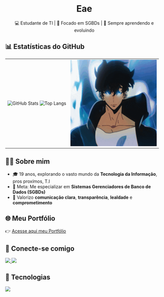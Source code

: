 <h1 align="center">Eae</h1>

<p align="center">
  💻 Estudante de TI | 🚀 Focado em SGBDs | 🌱 Sempre aprendendo e evoluindo
</p>

## 📊 Estatísticas do GitHub
<table>
  <tr>
    <td>
      <img src="https://github-readme-stats.vercel.app/api?username=viniciusc4&show_icons=true&theme=tokyonight" alt="GitHub Stats" height="160"/>
      <img src="https://github-readme-stats.vercel.app/api/top-langs/?username=viniciusc4&layout=compact&theme=tokyonight" alt="Top Langs" height="160"/>
    </td>
    <td>
      <img src="assets/coding.gif" width="275" alt="Coding gif"/>
    </td>
  </tr>
</table>

## 🧑‍💻 Sobre mim
- 🎓 19 anos, explorando o vasto mundo da **Tecnologia da Informação**, pros proxímos, T.I  
- 🎯 Meta: Me especializar em **Sistemas Gerenciadores de Banco de Dados (SGBDs)**  
- 🤝 Valorizo **comunicação clara**, **transparência**, **lealdade** e **comprometimento**

## 🌐 Meu Portfólio
👉 [Acesse aqui meu Portfólio](https://viniciusc4.github.io/portifolio-vinicius-galvao/#)  

## 🤝 Conecte-se comigo
<p>
  <a href="https://www.linkedin.com/in/vinícius-galvão-546328304" target="_blank">
    <img src="https://img.shields.io/badge/LinkedIn-0077B5?style=for-the-badge&logo=linkedin&logoColor=white"/>
  </a>
  <a href="mailto:vinijobs5119@gmail.com" target="_blank">
    <img src="https://img.shields.io/badge/Gmail-D14836?style=for-the-badge&logo=gmail&logoColor=white"/>
  </a>
</p>

## 🚀 Tecnologias
<p>
  <img src="https://skillicons.dev/icons?i=js,html,css,react,python,c,mysql,firebase,git,github,vscode" />
</p>
